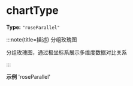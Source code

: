 # chartType

**Type:** `"roseParallel"`

:::note{title=描述}
分组玫瑰图



分组玫瑰图，通过极坐标系展示多维度数据对比关系

:::

**示例**
'roseParallel'




